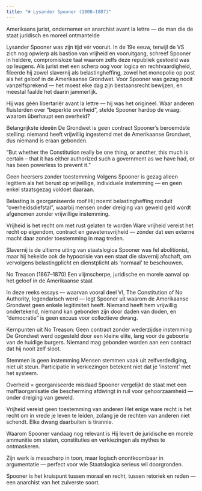 ```yaml
---
title: "# Lysander Spooner (1808–1887)"
---
```


Amerikaans jurist, ondernemer en anarchist avant la lettre — de man die de staat juridisch en moreel ontmantelde

Lysander Spooner was zijn tijd vér vooruit. In de 19e eeuw, terwijl de VS zich nog opwierp als bastion van vrijheid en vooruitgang, schreef Spooner in heldere, compromisloze taal waarom zelfs deze republiek gestoeld was op leugens. Als jurist met een scherp oog voor logica en rechtvaardigheid, fileerde hij zowel slavernij als belastingheffing, zowel het monopolie op post als het geloof in de Amerikaanse Grondwet. Voor Spooner was gezag nooit vanzelfsprekend — het moest elke dag zijn bestaansrecht bewijzen, en meestal faalde het daarin jammerlijk.

Hij was géén libertariër avant la lettre — hij was het origineel. Waar anderen fluisterden over “beperkte overheid”, stelde Spooner hardop de vraag: waarom überhaupt een overheid?

Belangrijkste ideeën
De Grondwet is geen contract
Spooner’s beroemdste stelling: niemand heeft vrijwillig ingestemd met de Amerikaanse Grondwet, dus niemand is eraan gebonden.

“But whether the Constitution really be one thing, or another, this much is certain – that it has either authorized such a government as we have had, or has been powerless to prevent it.”

Geen heersers zonder toestemming
Volgens Spooner is gezag alleen legitiem als het berust op vrijwillige, individuele instemming — en geen enkel staatsgezag voldoet daaraan.

Belasting is georganiseerde roof
Hij noemt belastingheffing ronduit “overheidsdiefstal”, waarbij mensen onder dreiging van geweld geld wordt afgenomen zonder vrijwillige instemming.

Vrijheid is het recht om met rust gelaten te worden
Ware vrijheid vereist het recht op eigendom, contract en gewetensvrijheid — zónder dat een externe macht daar zonder toestemming in mag treden.

Slavernij is de ultieme uiting van staatslogica
Spooner was fel abolitionist, maar hij hekelde ook de hypocrisie van een staat die slavernij afschaft, om vervolgens belastingplicht en dienstplicht als ‘normaal’ te beschouwen.

No Treason (1867–1870)
Een vlijmscherpe, juridische en morele aanval op het geloof in de Amerikaanse staat

In deze reeks essays — waarvan vooral deel VI, The Constitution of No Authority, legendarisch werd — legt Spooner uit waarom de Amerikaanse Grondwet geen enkele legitimiteit heeft. Niemand heeft hem vrijwillig ondertekend, niemand kan gebonden zijn door daden van doden, en “democratie” is geen excuus voor collectieve dwang.

Kernpunten uit No Treason:
Geen contract zonder wederzijdse instemming
De Grondwet werd opgesteld door een kleine elite, lang voor de geboorte van de huidige burgers. Niemand mag gebonden worden aan een contract dat hij nooit zelf sloot.

Stemmen is geen instemming
Mensen stemmen vaak uit zelfverdediging, niet uit steun. Participatie in verkiezingen betekent niet dat je ‘instemt’ met het systeem.

Overheid = georganiseerde misdaad
Spooner vergelijkt de staat met een maffiaorganisatie die bescherming afdwingt in ruil voor gehoorzaamheid — onder dreiging van geweld.

Vrijheid vereist geen toestemming van anderen
Het enige ware recht is het recht om in vrede je leven te leiden, zolang je de rechten van anderen niet schendt. Elke dwang daarbuiten is tirannie.

Waarom Spooner vandaag nog relevant is
Hij levert de juridische en morele ammunitie om staten, constituties en verkiezingen als mythes te ontmaskeren.

Zijn werk is messcherp in toon, maar logisch onontkoombaar in argumentatie — perfect voor wie Staatslogica serieus wil doorgronden.

Spooner is het kruispunt tussen moraal en recht, tussen retoriek en reden — een anarchist van het zuiverste soort.
